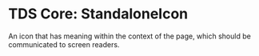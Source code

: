 # TDS Core: StandaloneIcon

An icon that has meaning within the context of the page, which should be communicated to screen readers.
